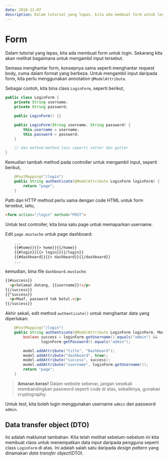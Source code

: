 ```yaml
---
date: 2018-12-07
description: Dalam tutorial yang lepas, kita ada membuat form untuk login. Sekarang kita akan melihat bagaimana untuk mengambil input tersebut.
---
```


# Form

Dalam tutorial yang lepas, kita ada membuat form untuk login. Sekarang kita akan
melihat bagaimana untuk mengambil input tersebut.

Semasa menghantar form, konsepnya sama seperti menghantar request body, cuma
dalam format yang berbeza. Untuk mengambil input daripada form, kita perlu
menggunakan annotation `@ModelAttribute`.

Sebagai contoh, kita bina class `LoginForm`, seperti berikut,

```java
public class LoginForm {
    private String username;
    private String password;

    public LoginForm() {}

    public LoginForm(String username, String password) {
        this.username = username;
        this.password = password;
    }

    // dan method-method lain seperti setter dan getter
}
```

Kemudian tambah method pada controller untuk mengambil input, seperti berikut,

```java
    @PostMapping("/login")
    public String authenticate(@ModelAttribute LoginForm loginForm) {
        return "page";
    }
```

Path dan HTTP method perlu sama dengan code HTML untuk form tersebut, iaitu,

```html
<form action="/login" method="POST">
```

Untuk test controller, kita bina satu page untuk memaparkan username.

Edit `page.mustache` untuk page dashboard:

```html
    ...
    {{#home}}{{> home}}{{/home}}
    {{#login}}{{> login}}{{/login}}
    {{#dashboard}}{{> dashboard}}{{/dashboard}}
    ...
```

kemudian, bina file `dashboard.mustache`:

```html
{{#success}}
  <p>Selamat datang, {{username}}!</p>
{{/success}}
{{^success}}
  <p>Maaf, password tak betul.</p>
{{/success}}
```

Akhir sekali, edit method `authenticate()` untuk menghantar data yang
diperlukan:

```java
    @PostMapping("/login")
    public String authenticate(@ModelAttribute LoginForm loginForm, Model model) {
        boolean success = loginForm.getUsername().equals("admin") &&
                loginForm.getPassword().equals("admin");

        model.addAttribute("title", "Dashboard");
        model.addAttribute("dashboard", true);
        model.addAttribute("success", success);
        model.addAttribute("username", loginForm.getUsername());
        return "page";
    }
```

> **Amaran keras!** Dalam website sebenar, jangan sesekali membandingkan
> password seperti code di atas, sebaliknya, gunakan cryptography.

Untuk test, kita boleh login menggunakan username `admin` dan password `admin`.

## Data transfer object (DTO)

Ini adalah maklumat tambahan. Kita telah melihat sebelum-sebelum ini kita
membuat class untuk menempatkan data input daripada pengguna seperti class
`LoginForm` di atas. Ini adalah salah satu daripada *design pattern* yang
dinamakan *data transfer object*(DTO).

